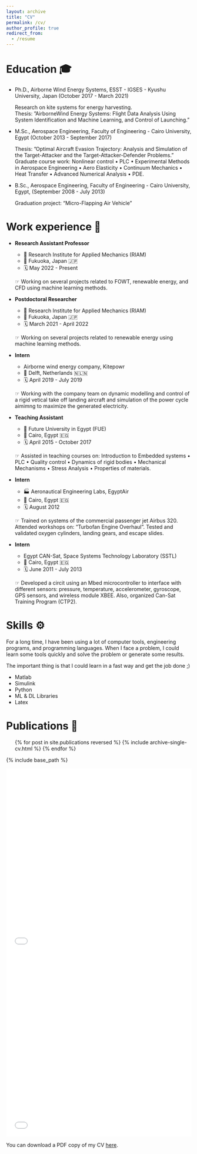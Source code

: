 ```yaml
---
layout: archive
title: "CV"
permalink: /cv/
author_profile: true
redirect_from:
  - /resume
---
```



Education 🎓
======
* Ph.D., Airborne Wind Energy Systems, ESST - IGSES - Kyushu University, Japan (October 2017 - March 2021)

  Research on kite systems for energy harvesting. \
  Thesis: ”AirborneWind Energy Systems: Flight Data Analysis Using System Identification and Machine Learning, and Control of Launching.”

* M.Sc., Aerospace Engineering, Faculty of Engineering - Cairo University, Egypt (October 2013 - September 2017)

  Thesis: ”Optimal Aircraft Evasion Trajectory: Analysis and Simulation of the Target-Attacker and the Target-Attacker-Defender Problems.” \
  Graduate course work: Nonlinear control • PLC • Experimental Methods in Aerospace Engineering • Aero Elasticity • Continuum Mechanics • Heat Transfer • Advanced Numerical Analysis • PDE.

* B.Sc., Aerospace Engineering, Faculty of Engineering - Cairo University, Egypt, (September 2008 - July 2013)

  Graduation project: “Micro-Flapping Air Vehicle” 


Work experience 💼
======

* **Research Assistant Professor** 
  * 🏫 Research Institute for Applied Mechanics (RIAM)
  * 📍 Fukuoka, Japan 🇯🇵
  * 🗓️ May 2022 - Present

  ☞ Working on several projects related to FOWT, renewable energy, and CFD using machine learning methods.


* **Postdoctoral Researcher**
  * 🏫 Research Institute for Applied Mechanics (RIAM)
  * 📍 Fukuoka, Japan 🇯🇵
  * 🗓️ March 2021 - April 2022

  ☞ Working on several projects related to renewable energy using machine learning methods.


* **Intern**
  * Airborne wind energy company, Kitepowr
  * 📍 Delft, Netherlands 🇳🇱🇳
  * 🗓️ April 2019 - July 2019

  ☞ Working with the company team on dynamic modelling and control of a rigid vetical take off landing aircraft and simulation of the power cycle aimimng to maximize the generated electricity.


* **Teaching Assistant**
  * 🏫 Future University in Egypt (FUE)
  * 📍 Cairo, Egypt 🇪🇬
  * 🗓️ April 2015 - October 2017

  ☞ Assisted in teaching courses on: Introduction to Embedded systems • PLC • Quality control • Dynamics of rigid bodies • Mechanical Mechanisms • Stress Analysis • Properties of materials.


* **Intern**
  * 🏭 Aeronautical Engineering Labs, EgyptAir
  * 📍 Cairo, Egypt 🇪🇬
  * 🗓️ August 2012

  ☞ Trained on systems of the commercial passenger jet Airbus 320. Attended workshops on: “Turbofan Engine Overhaul”. Tested and validated oxygen cylinders, landing gears, and escape slides.


* **Intern**
  * Egypt CAN-Sat, Space Systems Technology Laboratory (SSTL)
  * 📍 Cairo, Egypt 🇪🇬
  * 🗓️ June 2011 - July 2013

  ☞ Developed a circit using an Mbed microcontroller to interface with different sensors: pressure, temperature, accelerometer, gyroscope, GPS sensors, and wireless module XBEE.
  Also, organized Can-Sat Training Program (CTP2).  
  
Skills ⚙️
======
For a long time, I have been using a lot of computer tools, engineering programs, and programming languages. When I face a problem, I could learn some tools quickly and solve the problem or generate some results.

The important thing is that I could learn in a fast way and get the job done ;)

* Matlab
* Simulink
* Python
* ML & DL Libraries
* Latex

Publications 📃
======
  <ul>{% for post in site.publications reversed %}
    {% include archive-single-cv.html %}
  {% endfor %}</ul>


{% include base_path %}

<iframe src="/files/pdf/Rushdi_CV_long_2022.pdf" width="100%" height="500" frameborder="no" border="0" marginwidth="0" marginheight="0"></iframe>

<iframe src="/files/pdf/Rushdi_CV_short_2021.pdf" width="100%" height="500" frameborder="no" border="0" marginwidth="0" marginheight="0"></iframe>

You can download a PDF copy of my CV [here](/files/pdf/Rushdi_CV_long_2022.pdf).
